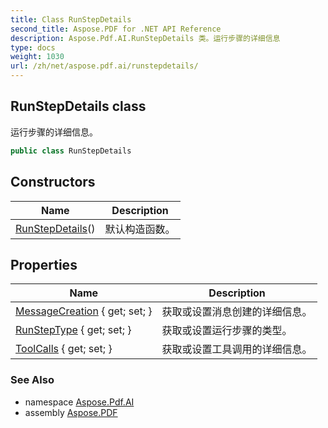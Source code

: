 ```yaml
---
title: Class RunStepDetails
second_title: Aspose.PDF for .NET API Reference
description: Aspose.Pdf.AI.RunStepDetails 类。运行步骤的详细信息
type: docs
weight: 1030
url: /zh/net/aspose.pdf.ai/runstepdetails/
---
```

## RunStepDetails class

运行步骤的详细信息。

```csharp
public class RunStepDetails
```

## Constructors

| Name | Description |
| --- | --- |
| [RunStepDetails](runstepdetails/)() | 默认构造函数。 |

## Properties

| Name | Description |
| --- | --- |
| [MessageCreation](../../aspose.pdf.ai/runstepdetails/messagecreation/) { get; set; } | 获取或设置消息创建的详细信息。 |
| [RunStepType](../../aspose.pdf.ai/runstepdetails/runsteptype/) { get; set; } | 获取或设置运行步骤的类型。 |
| [ToolCalls](../../aspose.pdf.ai/runstepdetails/toolcalls/) { get; set; } | 获取或设置工具调用的详细信息。 |

### See Also

* namespace [Aspose.Pdf.AI](../../aspose.pdf.ai/)
* assembly [Aspose.PDF](../../)